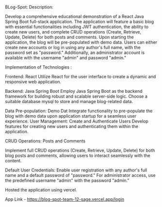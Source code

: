 BLog-Spot:
Description:

Develop a comprehensive educational demonstration of a React Java Spring Boot full-stack application. The application will feature a basic blog with essential functionalities including JWT authentication, the ability to create new users, and complete CRUD operations (Create, Retrieve, Update, Delete) for both posts and comments. Upon starting the application, the blog will be pre-populated with demo data. Users can either create new accounts or log in using any author's full name, with the password set as "password." Additionally, an administrator account is available with the username "admin" and password "admin."

Implementation of Technologies :

Frontend: React Utilize React for the user interface to create a dynamic and responsive web application.

Backend: Java Spring Boot Employ Java Spring Boot as the backend framework for building robust and scalable server-side logic. Choose a suitable database mysql to store and manage blog-related data.

Data Pre-population: Demo Dat Integrate functionality to pre-populate the blog with demo data upon application startup for a seamless user experience. User Management: Create and Authenticate Users Develop features for creating new users and authenticating them within the application.

CRUD Operations: Posts and Comments

Implement full CRUD operations (Create, Retrieve, Update, Delete) for both blog posts and comments, allowing users to interact seamlessly with the content.

Default User Credentials: Enable user registration with any author's full name and a default password of "password." For administrator access, use the predefined username "admin" with the password "admin."

Hosted the application using vercel.

App Link - https://blog-spot-team-12-sage.vercel.app/login

